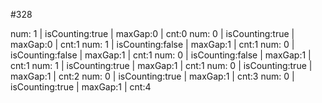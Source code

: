 #328

num: 1 | isCounting:true | maxGap:0 | cnt:0
num: 0 | isCounting:true | maxGap:0 | cnt:1
num: 1 | isCounting:false | maxGap:1 | cnt:1
num: 0 | isCounting:false | maxGap:1 | cnt:1
num: 0 | isCounting:false | maxGap:1 | cnt:1
num: 1 | isCounting:true | maxGap:1 | cnt:1
num: 0 | isCounting:true | maxGap:1 | cnt:2
num: 0 | isCounting:true | maxGap:1 | cnt:3
num: 0 | isCounting:true | maxGap:1 | cnt:4
